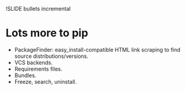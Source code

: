 !SLIDE bullets incremental

# Lots more to pip #

* PackageFinder: easy_install-compatible HTML link scraping to find source
  distributions/versions.
* VCS backends.
* Requirements files.
* Bundles.
* Freeze, search, uninstall.
